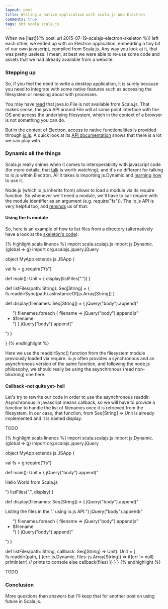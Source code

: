 ```yaml
---
layout: post
title: Writing a native application with scala.js and Electron
comments: true
tags: sbt scala scala.js
---
```

When we [last]({% post_url 2015-07-19-scalajs-electron-skeleton %}) left each other, we ended up with an Electron application, embedding a tiny bit of our own javascript, compiled from Scala.js. Any way you look at it, that was pretty useless. I mean, at best we were able to re-use some code and assets that we had already available from a website.

### Stepping up
So, if you feel the need to write a desktop application, it is surely because you need to integrate with some native features such as accessing the filesystem or messing about with processes.

You may have [read](https://lihaoyi.github.io/hands-on-scala-js/#DeviationsfromScala-JVM) that java.io.File is not available from Scala.js. That makes sense, the java API around File will at some point interface with the OS and access the underlying filesystem, which in the context of a browser is not something you can do.

But in the context of Electron, access to native functionalities is provided through [io.js](https://iojs.org/en/index.html). A quick look at its [API documentation](https://iojs.org/api/) shows that there is a lot we can play with.

### Dynamic all the things
Scala.js really shines when it comes to interoperability with javascript code (for more details, that [talk](https://www.parleys.com/tutorial/scala-js-semantics-how-support-performance-javascript-interop) is worth watching), and it's no different for talking to io.js within Electron. All it takes is importing js.Dynamic and [learning](http://www.scala-js.org/doc/calling-javascript.html) [how](https://stackoverflow.com/questions/28656343/how-to-invoke-nodejs-modules-from-scala-js) to use it.

Node.js (which io.js inherits from) allows to load a module via its require function. So whenever we'll need a module, we'll have to call require with the module identifier as an argument (e.g. require("fs")). The io.js API is very helpful too, and [reminds](https://iojs.org/api/fs.html#fs_file_system) us of that.

#### Using the fs module
So, here is an example of how to list files from a directory (alternatively have a look at the [skeleton's code](https://github.com/bchazalet/scalajs-electron-skeleton/blob/4e28b88c1da1a3d1d26a9b8a879e65651651ff4f/scalajs/src/main/scala/com/example/electronapp/ElectronApp.scala)):

{% highlight scala linenos %}
import scala.scalajs.js
import js.Dynamic.{global => g}
import org.scalajs.jquery.jQuery

object MyApp extends js.JSApp {

  val fs = g.require("fs")

  def main(): Unit = {
    display(listFiles("."))
  }

  def listFiles(path: String): Seq[String] = {
    fs.readdirSync(path).asInstanceOf[js.Array[String]]
  }

  def display(filenames: Seq[String]) = {
    jQuery("body").append("<ul>")
    filenames.foreach { filename =>
      jQuery("body").append(s"<li>$filename</li>")
    }
    jQuery("body").append("</ul></p>")
  }

}
{% endhighlight %}

Here we use the readdirSync() function from the filesystem module previously loaded via require. io.js often provides a synchronous and an asynchronous version of the same function, and following the node.js philosophy, we should really be using the asynchronous (read non-blocking) one here.

#### Callback -not quite yet- hell
Let's try to rewrite our code in order to use the asynchronous readdir. Asynchronous in javascript means callback, so we will have to provide a function to handle the list of filenames once it is retrieved from the filesystem. In our case, that function, from Seq[String] => Unit is already implemented and it is named display.

TODO

{% highlight scala linenos %}
import scala.scalajs.js
import js.Dynamic.{global => g}
import org.scalajs.jquery.jQuery

object MyApp extends js.JSApp {

  val fs = g.require("fs")

  def main(): Unit = {
    jQuery("body").append("<p>Hello World from Scala.js</p>")
    listFiles(".", display)
  }

  def display(filenames: Seq[String]) = {
    jQuery("body").append("<p>Listing the files in the '.' using io.js API:")
    jQuery("body").append("<ul>")
    filenames.foreach { filename =>
      jQuery("body").append(s"<li>$filename</li>")
    }
    jQuery("body").append("</ul></p>")
  }

  def listFiles(path: String, callback: Seq[String] => Unit): Unit = {
    fs.readdir(path, { (err: js.Dynamic, files: js.Array[String]) =>
      if(err != null)
        println(err) // prints to console
      else
        callback(files)
    })
  }
}
{% endhighlight %}

TODO

### Conclusion
More questions than answers
but I'll keep that for another post on using future in Scala.js.
